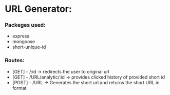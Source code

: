 # URL Generator:

### Packeges used:
+ express
+ mongoose
+ short-unique-id


### Routes:
+ [GET] - /:id -> redirects the user to original url
+ [GET] - /URL/analytic/:id -> provides clicked history of provided short id
+ [POST] - /URL -> Generates the short url and returns the short URL in format   